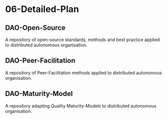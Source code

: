 # 06-Detailed-Plan

## DAO-Open-Source

A repository of open-source standards, methods and best practice applied to distributed autonomous organisation.

## DAO-Peer-Facilitation

A repository of Peer-Facilitation methods applied to distributed autonomous organisation.

## DAO-Maturity-Model

A repository adapting Quality Maturity-Models to distributed autonomous organisation.


